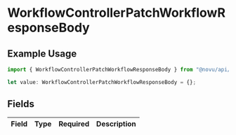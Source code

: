 # WorkflowControllerPatchWorkflowResponseBody

## Example Usage

```typescript
import { WorkflowControllerPatchWorkflowResponseBody } from "@novu/api/models/operations";

let value: WorkflowControllerPatchWorkflowResponseBody = {};
```

## Fields

| Field       | Type        | Required    | Description |
| ----------- | ----------- | ----------- | ----------- |
